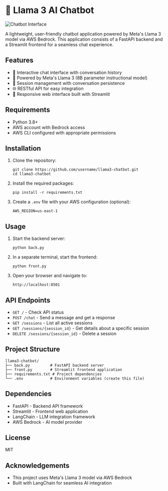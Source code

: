 # 🤖 Llama 3 AI Chatbot

![Chatbot Interface](https://raw.githubusercontent.com/username/llama3-chatbot/main/docs/images/chatbot-banner.png)

A lightweight, user-friendly chatbot application powered by Meta's Llama 3 model via AWS Bedrock. This application consists of a FastAPI backend and a Streamlit frontend for a seamless chat experience.

## Features

- 💬 Interactive chat interface with conversation history
- 🧠 Powered by Meta's Llama 3 (8B parameter instructional model)
- 🔄 Session management with conversation persistence
- 🌐 RESTful API for easy integration
- 📱 Responsive web interface built with Streamlit

## Requirements

- Python 3.8+
- AWS account with Bedrock access
- AWS CLI configured with appropriate permissions

## Installation

1. Clone the repository:
   ```
   git clone https://github.com/username/llama3-chatbot.git
   cd llama3-chatbot
   ```

2. Install the required packages:
   ```
   pip install -r requirements.txt
   ```

3. Create a `.env` file with your AWS configuration (optional):
   ```
   AWS_REGION=us-east-1
   ```

## Usage

1. Start the backend server:
   ```
   python back.py
   ```

2. In a separate terminal, start the frontend:
   ```
   python front.py
   ```

3. Open your browser and navigate to:
   ```
   http://localhost:8501
   ```

## API Endpoints

- `GET /` - Check API status
- `POST /chat` - Send a message and get a response
- `GET /sessions` - List all active sessions
- `GET /sessions/{session_id}` - Get details about a specific session
- `DELETE /sessions/{session_id}` - Delete a session

## Project Structure

```
llama3-chatbot/
├── back.py         # FastAPI backend server
├── front.py        # Streamlit frontend application
├── requirements.txt # Project dependencies
└── .env            # Environment variables (create this file)
```

## Dependencies

- FastAPI - Backend API framework
- Streamlit - Frontend web application
- LangChain - LLM integration framework
- AWS Bedrock - AI model provider

## License

MIT

## Acknowledgements

- This project uses Meta's Llama 3 model via AWS Bedrock
- Built with LangChain for seamless AI integration
